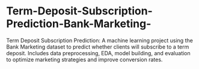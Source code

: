 # Term-Deposit-Subscription-Prediction-Bank-Marketing-
Term Deposit Subscription Prediction: A machine learning project using the Bank Marketing dataset to predict whether clients will subscribe to a term deposit. Includes data preprocessing, EDA, model building, and evaluation to optimize marketing strategies and improve conversion rates.
